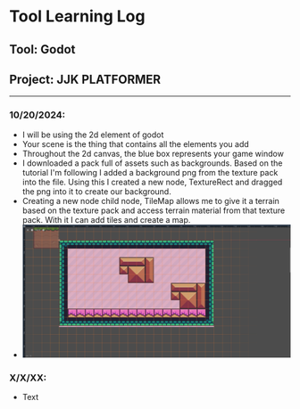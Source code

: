 # Tool Learning Log

## Tool: **Godot**

## Project: **JJK PLATFORMER**

---

### 10/20/2024:
* I will be using the 2d element of godot
* Your scene is the thing that contains all the elements you add
* Throughout the 2d canvas, the blue box represents your game window
* I downloaded a pack full of assets such as backgrounds. Based on the tutorial I'm following I added a background png from the texture pack into the file. Using this I created a new node, TextureRect and dragged the png into it to create our background.
* Creating a new node child node, TileMap allows me to give it a terrain based on the texture pack and access terrain material from that texture pack. With it I can add tiles and create a map.
* ![alt text](image1.png)

### X/X/XX:
* Text


<!--
* Links you used today (websites, videos, etc)
* Things you tried, progress you made, etc
* Challenges, a-ha moments, etc
* Questions you still have
* What you're going to try next
-->

